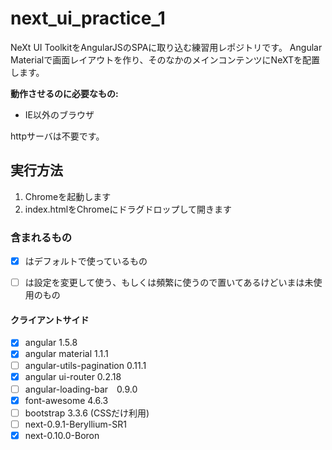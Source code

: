 next_ui_practice_1
==================

NeXt UI ToolkitをAngularJSのSPAに取り込む練習用レポジトリです。
Angular Materialで画面レイアウトを作り、そのなかのメインコンテンツにNeXTを配置します。

**動作させるのに必要なもの:**

* IE以外のブラウザ

httpサーバは不要です。


## 実行方法

1. Chromeを起動します
2. index.htmlをChromeにドラグドロップして開きます


### 含まれるもの

 - [x] はデフォルトで使っているもの
 - [ ] は設定を変更して使う、もしくは頻繁に使うので置いてあるけどいまは未使用のもの


#### クライアントサイド

- [x] angular 1.5.8
- [x] angular material 1.1.1
- [ ] angular-utils-pagination 0.11.1
- [x] angular ui-router 0.2.18
- [ ] angular-loading-bar　0.9.0
- [x] font-awesome 4.6.3
- [ ] bootstrap 3.3.6 (CSSだけ利用)
- [ ] next-0.9.1-Beryllium-SR1
- [x] next-0.10.0-Boron
